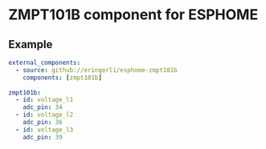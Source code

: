 # ZMPT101B component for ESPHOME

## Example

```YAML
external_components:
  - source: github://eringerli/esphome-zmpt101b
    components: [zmpt101b]
    
zmpt101b:
  - id: voltage_l1
    adc_pin: 34
  - id: voltage_l2
    adc_pin: 36
  - id: voltage_l3
    adc_pin: 39
```
